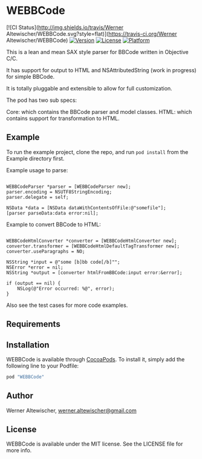# WEBBCode

[![CI Status](http://img.shields.io/travis/Werner Altewischer/WEBBCode.svg?style=flat)](https://travis-ci.org/Werner Altewischer/WEBBCode)
[![Version](https://img.shields.io/cocoapods/v/WEBBCode.svg?style=flat)](http://cocoapods.org/pods/WEBBCode)
[![License](https://img.shields.io/cocoapods/l/WEBBCode.svg?style=flat)](http://cocoapods.org/pods/WEBBCode)
[![Platform](https://img.shields.io/cocoapods/p/WEBBCode.svg?style=flat)](http://cocoapods.org/pods/WEBBCode)

This is a lean and mean SAX style parser for BBCode written in Objective C/C.

It has support for output to HTML and NSAttributedString (work in progress) for simple BBCode.

It is totally pluggable and extensible to allow for full customization.

The pod has two sub specs:

Core: which contains the BBCode parser and model classes.
HTML: which contains support for transformation to HTML.

## Example

To run the example project, clone the repo, and run `pod install` from the Example directory first.

Example usage to parse:

```objc

WEBBCodeParser *parser = [WEBBCodeParser new];
parser.encoding = NSUTF8StringEncoding;
parser.delegate = self;

NSData *data = [NSData dataWithContentsOfFile:@"somefile"];
[parser parseData:data error:nil];

```

Example to convert BBCode to HTML:

```objc

WEBBCodeHtmlConverter *converter = [WEBBCodeHtmlConverter new];
converter.transformer = [WEBBCodeHtmlDefaultTagTransformer new];
converter.useParagraphs = NO;

NSString *input = @"some [b]bb code[/b]"";
NSError *error = nil;
NSString *output = [converter htmlFromBBCode:input error:&error];

if (output == nil) {
    NSLog(@"Error occurred: %@", error);
}

```

Also see the test cases for more code examples.

## Requirements

## Installation

WEBBCode is available through [CocoaPods](http://cocoapods.org). To install
it, simply add the following line to your Podfile:

```ruby
pod "WEBBCode"
```

## Author

Werner Altewischer, werner.altewischer@gmail.com

## License

WEBBCode is available under the MIT license. See the LICENSE file for more info.
